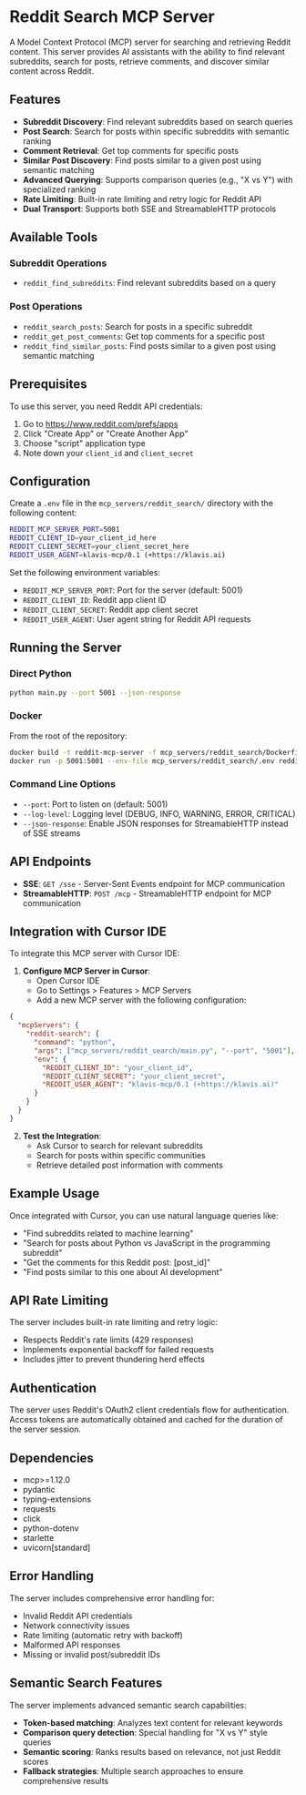 # Reddit Search MCP Server

A Model Context Protocol (MCP) server for searching and retrieving Reddit content. This server provides AI assistants with the ability to find relevant subreddits, search for posts, retrieve comments, and discover similar content across Reddit.

## Features

- **Subreddit Discovery**: Find relevant subreddits based on search queries
- **Post Search**: Search for posts within specific subreddits with semantic ranking
- **Comment Retrieval**: Get top comments for specific posts
- **Similar Post Discovery**: Find posts similar to a given post using semantic matching
- **Advanced Querying**: Supports comparison queries (e.g., "X vs Y") with specialized ranking
- **Rate Limiting**: Built-in rate limiting and retry logic for Reddit API
- **Dual Transport**: Supports both SSE and StreamableHTTP protocols

## Available Tools

### Subreddit Operations
- `reddit_find_subreddits`: Find relevant subreddits based on a query

### Post Operations
- `reddit_search_posts`: Search for posts in a specific subreddit
- `reddit_get_post_comments`: Get top comments for a specific post
- `reddit_find_similar_posts`: Find posts similar to a given post using semantic matching

## Prerequisites

To use this server, you need Reddit API credentials:

1. Go to https://www.reddit.com/prefs/apps
2. Click "Create App" or "Create Another App"
3. Choose "script" application type
4. Note down your `client_id` and `client_secret`

## Configuration

Create a `.env` file in the `mcp_servers/reddit_search/` directory with the following content:

```bash
REDDIT_MCP_SERVER_PORT=5001
REDDIT_CLIENT_ID=your_client_id_here
REDDIT_CLIENT_SECRET=your_client_secret_here
REDDIT_USER_AGENT=klavis-mcp/0.1 (+https://klavis.ai)
```

Set the following environment variables:

- `REDDIT_MCP_SERVER_PORT`: Port for the server (default: 5001)
- `REDDIT_CLIENT_ID`: Reddit app client ID
- `REDDIT_CLIENT_SECRET`: Reddit app client secret
- `REDDIT_USER_AGENT`: User agent string for Reddit API requests

## Running the Server

### Direct Python
```bash
python main.py --port 5001 --json-response
```

### Docker
From the root of the repository:
```bash
docker build -t reddit-mcp-server -f mcp_servers/reddit_search/Dockerfile .
docker run -p 5001:5001 --env-file mcp_servers/reddit_search/.env reddit-mcp-server
```

### Command Line Options
- `--port`: Port to listen on (default: 5001)
- `--log-level`: Logging level (DEBUG, INFO, WARNING, ERROR, CRITICAL)
- `--json-response`: Enable JSON responses for StreamableHTTP instead of SSE streams

## API Endpoints

- **SSE**: `GET /sse` - Server-Sent Events endpoint for MCP communication
- **StreamableHTTP**: `POST /mcp` - StreamableHTTP endpoint for MCP communication

## Integration with Cursor IDE

To integrate this MCP server with Cursor IDE:

1. **Configure MCP Server in Cursor**:
   - Open Cursor IDE
   - Go to Settings > Features > MCP Servers
   - Add a new MCP server with the following configuration:

```json
{
  "mcpServers": {
    "reddit-search": {
      "command": "python",
      "args": ["mcp_servers/reddit_search/main.py", "--port", "5001"],
      "env": {
        "REDDIT_CLIENT_ID": "your_client_id",
        "REDDIT_CLIENT_SECRET": "your_client_secret",
        "REDDIT_USER_AGENT": "klavis-mcp/0.1 (+https://klavis.ai)"
      }
    }
  }
}
```

2. **Test the Integration**:
   - Ask Cursor to search for relevant subreddits
   - Search for posts within specific communities
   - Retrieve detailed post information with comments

## Example Usage

Once integrated with Cursor, you can use natural language queries like:

- "Find subreddits related to machine learning"
- "Search for posts about Python vs JavaScript in the programming subreddit"
- "Get the comments for this Reddit post: [post_id]"
- "Find posts similar to this one about AI development"

## API Rate Limiting

The server includes built-in rate limiting and retry logic:
- Respects Reddit's rate limits (429 responses)
- Implements exponential backoff for failed requests
- Includes jitter to prevent thundering herd effects

## Authentication

The server uses Reddit's OAuth2 client credentials flow for authentication. Access tokens are automatically obtained and cached for the duration of the server session.

## Dependencies

- mcp>=1.12.0
- pydantic
- typing-extensions
- requests
- click
- python-dotenv
- starlette
- uvicorn[standard]

## Error Handling

The server includes comprehensive error handling for:
- Invalid Reddit API credentials
- Network connectivity issues
- Rate limiting (automatic retry with backoff)
- Malformed API responses
- Missing or invalid post/subreddit IDs

## Semantic Search Features

The server implements advanced semantic search capabilities:
- **Token-based matching**: Analyzes text content for relevant keywords
- **Comparison query detection**: Special handling for "X vs Y" style queries
- **Semantic scoring**: Ranks results based on relevance, not just Reddit scores
- **Fallback strategies**: Multiple search approaches to ensure comprehensive results

